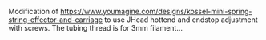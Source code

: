 Modification of https://www.youmagine.com/designs/kossel-mini-spring-string-effector-and-carriage to use JHead hottend and endstop adjustment with screws.
The tubing thread is for 3mm filament... 

